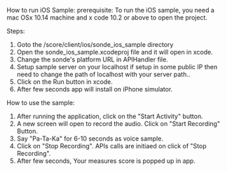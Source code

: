 How to run iOS Sample:
  prerequisite: To run the iOS sample, you need a mac OSx 10.14 machine and x code 10.2 or above to open the project.
 
 
 Steps:
 1. Goto the /score/⁨client⁩/⁨ios/⁨sonde_ios_sample⁩ directory
 2. Open the sonde_ios_sample.xcodeproj file and it will open in xcode.
 3. Change the sonde's platform URL in APIHandler file.
 4. Setup sample server on your localhost if setup in some public IP then need to change the path of localhost with your server path..
 3. Click on the Run button in xcode.
 4. After few seconds app will install on iPhone simulator.
 
 How to use the sample:
 1. After running the application, click on the "Start Activity" button.
 2. A new screen will open to record the audio. Click on "Start Recording" Button.
 3. Say "Pa-Ta-Ka" for 6-10 seconds as voice sample.
 4. Click on "Stop Recording". APIs calls are initiaed on click of "Stop Recording".
 5. After few seconds, Your measures score is popped up in app.
  
    
